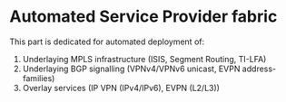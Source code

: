 # Automated Service Provider fabric

This part is dedicated for automated deployment of:
1) Underlaying MPLS infrastructure (ISIS, Segment Routing, TI-LFA)
2) Underlaying BGP signalling (VPNv4/VPNv6 unicast, EVPN address-families)
3) Overlay services (IP VPN (IPv4/IPv6), EVPN (L2/L3))
